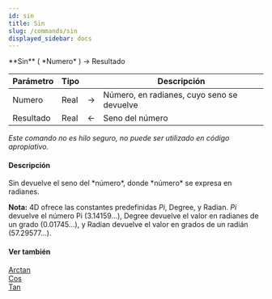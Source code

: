 ```yaml
---
id: sin
title: Sin
slug: /commands/sin
displayed_sidebar: docs
---
```


<!--REF #_command_.Sin.Syntax-->**Sin** ( *Numero* ) -> Resultado<!-- END REF-->
<!--REF #_command_.Sin.Params-->
| Parámetro | Tipo |  | Descripción |
| --- | --- | --- | --- |
| Numero | Real | &#8594;  | Número, en radianes, cuyo seno se devuelve |
| Resultado | Real | &#8592; | Seno del número |

<!-- END REF-->

*Este comando no es hilo seguro, no puede ser utilizado en código apropiativo.*


#### Descripción 

<!--REF #_command_.Sin.Summary-->Sin devuelve el seno del *número*, donde *número* se expresa en radianes.<!-- END REF-->

**Nota:** 4D ofrece las constantes predefinidas *Pi*, Degree, y Radian. *Pi* devuelve el número Pi (3.14159...), Degree devuelve el valor en radianes de un grado (0.01745...), y Radian devuelve el valor en grados de un radián (57.29577...).

#### Ver también 

[Arctan](arctan.md)  
[Cos](cos.md)  
[Tan](tan.md)  